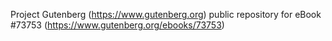 Project Gutenberg (https://www.gutenberg.org) public repository for
eBook #73753 (https://www.gutenberg.org/ebooks/73753)
